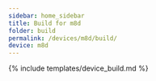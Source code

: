 ```yaml
---
sidebar: home_sidebar
title: Build for m8d
folder: build
permalink: /devices/m8d/build/
device: m8d
---
```

{% include templates/device_build.md %}
